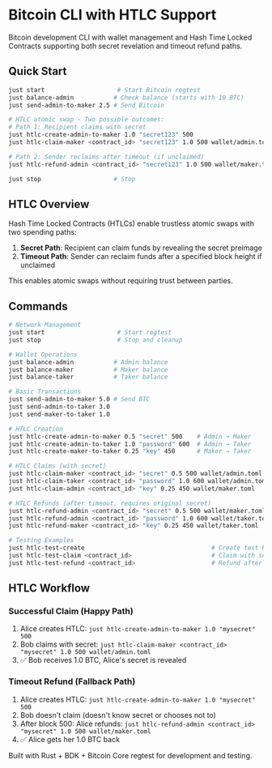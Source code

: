 # Bitcoin CLI with HTLC Support

Bitcoin development CLI with wallet management and Hash Time Locked Contracts supporting both secret revelation and timeout refund paths.

## Quick Start

```bash
just start                    # Start Bitcoin regtest
just balance-admin           # Check balance (starts with 10 BTC)
just send-admin-to-maker 2.5 # Send Bitcoin

# HTLC atomic swap - Two possible outcomes:
# Path 1: Recipient claims with secret
just htlc-create-admin-to-maker 1.0 "secret123" 500
just htlc-claim-maker <contract_id> "secret123" 1.0 500 wallet/admin.toml

# Path 2: Sender reclaims after timeout (if unclaimed)
just htlc-refund-admin <contract_id> "secret123" 1.0 500 wallet/maker.toml

just stop                    # Stop
```

## HTLC Overview

Hash Time Locked Contracts (HTLCs) enable trustless atomic swaps with two spending paths:

1. **Secret Path**: Recipient can claim funds by revealing the secret preimage
2. **Timeout Path**: Sender can reclaim funds after a specified block height if unclaimed

This enables atomic swaps without requiring trust between parties.

## Commands

```bash
# Network Management
just start                    # Start regtest
just stop                     # Stop and cleanup

# Wallet Operations
just balance-admin           # Admin balance
just balance-maker           # Maker balance
just balance-taker           # Taker balance

# Basic Transactions
just send-admin-to-maker 5.0 # Send BTC
just send-admin-to-taker 3.0
just send-maker-to-taker 1.0

# HTLC Creation
just htlc-create-admin-to-maker 0.5 "secret" 500    # Admin → Maker
just htlc-create-admin-to-taker 1.0 "password" 600  # Admin → Taker
just htlc-create-maker-to-taker 0.25 "key" 450      # Maker → Taker

# HTLC Claims (with secret)
just htlc-claim-maker <contract_id> "secret" 0.5 500 wallet/admin.toml
just htlc-claim-taker <contract_id> "password" 1.0 600 wallet/admin.toml
just htlc-claim-admin <contract_id> "key" 0.25 450 wallet/maker.toml

# HTLC Refunds (after timeout, requires original secret)
just htlc-refund-admin <contract_id> "secret" 0.5 500 wallet/maker.toml
just htlc-refund-admin <contract_id> "password" 1.0 600 wallet/taker.toml
just htlc-refund-maker <contract_id> "key" 0.25 450 wallet/taker.toml

# Testing Examples
just htlc-test-create                                   # Create test HTLC
just htlc-test-claim <contract_id>                      # Claim with secret
just htlc-test-refund <contract_id>                     # Refund after timeout
```

## HTLC Workflow

### Successful Claim (Happy Path)
1. Alice creates HTLC: `just htlc-create-admin-to-maker 1.0 "mysecret" 500`
2. Bob claims with secret: `just htlc-claim-maker <contract_id> "mysecret" 1.0 500 wallet/admin.toml`
3. ✅ Bob receives 1.0 BTC, Alice's secret is revealed

### Timeout Refund (Fallback Path)
1. Alice creates HTLC: `just htlc-create-admin-to-maker 1.0 "mysecret" 500`
2. Bob doesn't claim (doesn't know secret or chooses not to)
3. After block 500: Alice refunds: `just htlc-refund-admin <contract_id> "mysecret" 1.0 500 wallet/maker.toml`
4. ✅ Alice gets her 1.0 BTC back

Built with Rust + BDK + Bitcoin Core regtest for development and testing.
